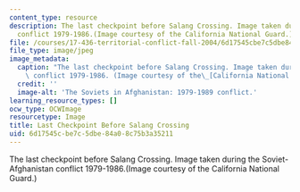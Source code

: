 ```yaml
---
content_type: resource
description: The last checkpoint before Salang Crossing. Image taken during the Soviet-Afghanistan
  conflict 1979-1986.(Image courtesy of the California National Guard.)
file: /courses/17-436-territorial-conflict-fall-2004/6d17545cbe7c5dbe84a08c75b3a35211_17-436f04.jpg
file_type: image/jpeg
image_metadata:
  caption: "The last checkpoint before Salang Crossing. Image taken during the Soviet-Afghanistan\
    \ conflict 1979-1986. (Image courtesy of the\_[California National Guard](http://breakingdefense.com/2014/03/national-guard-commanders-rise-in-revolt-against-active-army-mg-ross-questions-guard-combat-role/).)"
  credit: ''
  image-alt: 'The Soviets in Afghanistan: 1979-1989 conflict.'
learning_resource_types: []
ocw_type: OCWImage
resourcetype: Image
title: Last Checkpoint Before Salang Crossing
uid: 6d17545c-be7c-5dbe-84a0-8c75b3a35211
---
```

The last checkpoint before Salang Crossing. Image taken during the Soviet-Afghanistan conflict 1979-1986.(Image courtesy of the California National Guard.)

